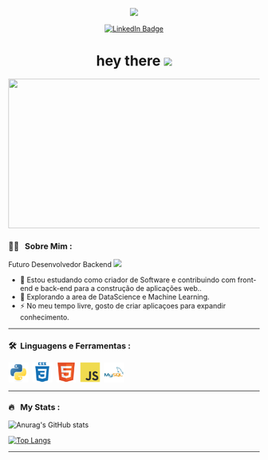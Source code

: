 
<p align="center"><img src="https://media.giphy.com/media/M9gbBd9nbDrOTu1Mqx/giphy.gif" width="100"/></p>
<p align="center">
<a href="https://www.linkedin.com/in/leonardo-alberto-855abb234/"><img src="https://img.shields.io/badge/LinkedIn-blue?style=for-the-badge&logo=linkedin&logoColor=white" alt="LinkedIn Badge"></a>
</p>



<h1 align="center">hey there <img src="https://media.giphy.com/media/hvRJCLFzcasrR4ia7z/giphy.gif" width="40"></h1>

<p align="center"><img src="https://media.giphy.com/media/dWesBcTLavkZuG35MI/giphy.gif" width="600" height="300"  /></p>

### :woman_technologist: &nbsp; Sobre Mim :

Futuro Desenvolvedor Backend   <img src="https://media.giphy.com/media/WUlplcMpOCEmTGBtBW/giphy.gif" width="30">

- 🔭 Estou estudando como criador de Software e contribuindo com front-end e back-end para a construção de aplicações web..
- 🌱 Explorando a area de DataScience e Machine Learning.
- ⚡ No meu tempo livre, gosto de criar aplicaçoes para expandir conhecimento.

---

### 🛠 &nbsp;Linguagens e Ferramentas :

<p>
<img src="https://github.com/devicons/devicon/blob/master/icons/python/python-original.svg" title="MySQL"  alt="MySQL" width="40" height="40"/>&nbsp;
<img src="https://github.com/devicons/devicon/blob/master/icons/css3/css3-plain-wordmark.svg"  title="CSS3" alt="CSS" width="40" height="40"/>&nbsp;
<img src="https://github.com/devicons/devicon/blob/master/icons/html5/html5-original.svg" title="HTML5" alt="HTML" width="40" height="40"/>&nbsp;
<img src="https://github.com/devicons/devicon/blob/master/icons/javascript/javascript-original.svg" title="JavaScript" alt="JavaScript" width="40" height="40"/>&nbsp;
<img src="https://github.com/devicons/devicon/blob/master/icons/mysql/mysql-original-wordmark.svg" title="MySQL"  alt="MySQL" width="40" height="40"/>&nbsp;
</p>

---

### 🔥 &nbsp; My Stats :
![Anurag's GitHub stats](https://github-readme-stats.vercel.app/api?username=LeonardoAlberto&show_icons=true&theme=radical)


[![Top Langs](https://github-readme-stats.vercel.app/api/top-langs/?username=LeonardoAlberto&layout=compact&theme=radical)](https://github.com/anuraghazra/github-readme-stats)

---


